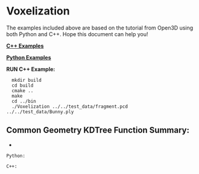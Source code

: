 # Voxelization
The examples included above are based on the tutorial from Open3D using both Python and C++. Hope this document can help you! 


[**C++ Examples**]()

[**Python Examples**]()

**RUN C++ Example:** 
```
  mkdir build
  cd build
  cmake ..
  make
  cd ../bin
  ./Voxelization ../../test_data/fragment.pcd ../../test_data/Bunny.ply
```

## Common Geometry KDTree Function Summary:
  - 
  ```
  Python: 

  C++: 
  ```